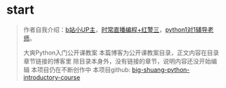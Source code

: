 # start

> 作者自我介绍：[b站小UP主](https://space.bilibili.com/149259132)，[时常直播编程+红警三](https://live.bilibili.com/13337214)，[python1对1辅导老师](https://www.bilibili.com/read/cv8288962)。
>
> 大爽Python入门公开课教案 本篇博客为公开课教案目录，正文内容在目录章节链接的博客里 除目录本身外，没有链接的章节，说明内容还没开始编辑 本项目仍在不断创作中 本项目github: [big-shuang-python-introductory-course](https://github.com/BigShuang/big-shuang-python-introductory-course)

